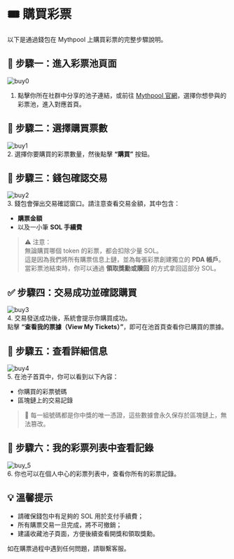 # 🎟️ 購買彩票

以下是通過錢包在 Mythpool 上購買彩票的完整步驟說明。

## 🧭 步驟一：進入彩票池頁面

![buy0](/buy_0.png)  
1. 點擊你所在社群中分享的池子連結，或前往 [Mythpool 官網](https://www.mythpool.com)，選擇你想參與的彩票池，進入對應首頁。

## 🛒 步驟二：選擇購買票數

![buy1](/buy_1.png)  
2. 選擇你要購買的彩票數量，然後點擊 **“購買”** 按鈕。

## 🔐 步驟三：錢包確認交易

![buy2](/buy_2.png)  
3. 錢包會彈出交易確認窗口。請注意查看交易金額，其中包含：

- **購票金額**
- 以及一小筆 **SOL 手續費**

> ⚠️ 注意：  
> 無論購買哪個 token 的彩票，都会扣除少量 SOL。  
> 這是因為我們將所有購票信息上鏈，並為每張彩票創建獨立的 **PDA 帳戶**。  
> 當彩票池結束時，你可以通過 **領取獎勳或贖回** 的方式拿回這部分 SOL。

## ✅ 步驟四：交易成功並確認購買

![buy3](/buy_3.png)  
4. 交易發送成功後，系統會提示你購買成功。  
點擊 **“查看我的票據（View My Tickets）”**，即可在池首頁查看你已購買的票據。

## 🔎 步驟五：查看詳細信息

![buy4](/buy_4.png)  
5. 在池子首頁中，你可以看到以下內容：

- 你購買的彩票號碼
- 區塊鏈上的交易記錄

> 🧾 每一組號碼都是你中獎的唯一憑證，這些數據會永久保存於區塊鏈上，無法篡改。

## 🎫 步驟六：我的彩票列表中查看記錄

![buy_5](/buy_5.png)  
6. 你也可以在個人中心的彩票列表中，查看你所有的彩票記錄。

## 💡 溫馨提示

- 請確保錢包中有足夠的 SOL 用於支付手續費；
- 所有購票交易一旦完成，將不可撤銷；
- 建議收藏池子頁面，方便後續查看開獎和領取獎勳。

如在購票過程中遇到任何問題，請聯繫客服。
